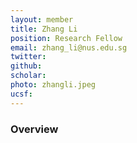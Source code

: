 ```yaml
---
layout: member
title: Zhang Li 
position: Research Fellow
email: zhang_li@nus.edu.sg
twitter: 
github:
scholar: 
photo: zhangli.jpeg
ucsf: 
---
```


### Overview
